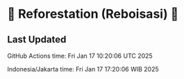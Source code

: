 
# 🌳 Reforestation (Reboisasi) 🌲

## Last Updated

GitHub Actions time: Fri Jan 17 10:20:06 UTC 2025

Indonesia/Jakarta time: Fri Jan 17 17:20:06 WIB 2025
